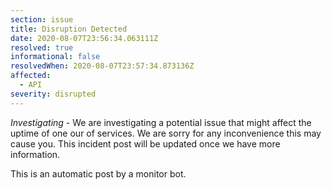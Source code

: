 ```yaml
---
section: issue
title: Disruption Detected
date: 2020-08-07T23:56:34.063111Z
resolved: true
informational: false
resolvedWhen: 2020-08-07T23:57:34.873136Z
affected:
  - API
severity: disrupted
---
```

*Investigating* - We are investigating a potential issue that might affect the uptime of one our of services. We are sorry for any inconvenience this may cause you. This incident post will be updated once we have more information.

This is an automatic post by a monitor bot.
        